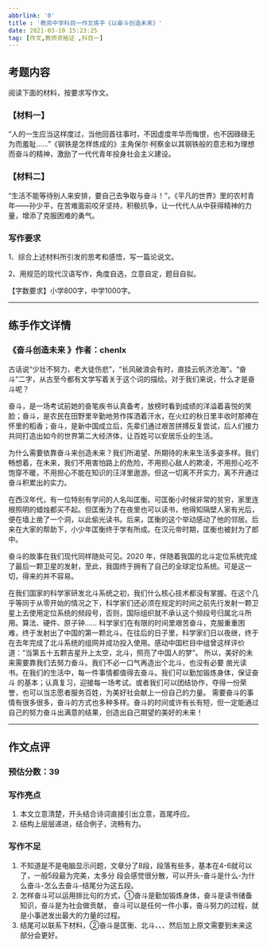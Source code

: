 ```yaml
---
abbrlink: '0'
title : '教资中学科目一作文练手《以奋斗创造未来》'
date: 2021-03-10 15:23:25
tag: [作文,教师资格证 ,科目一]
---
```


## 考题内容

阅读下面的材料，按要求写作文。

### 【材料一】

“人的一生应当这样度过，当他回首往事时，不因虚度年华而悔恨，也不因碌碌无为而羞耻......”《钢铁是怎样炼成的》主角保尔·柯察金以其钢铁般的意志和为理想而奋斗的精神，激励了一代代青年投身社会主义建设。

### 【材料二】

“生活不能等待别人来安排，要自己去争取与奋斗！”，《平凡的世界》里的农村青年——孙少平，在苦难面前咬牙坚持，积极抗争，让一代代人从中获得精神的力量，增添了克服困难的勇气。

### 写作要求

1、综合上述材料所引发的思考和感悟，写一篇论说文。

2、用规范的现代汉语写作，角度自选，立意自定，题目自拟。

【字数要求】小学800字，中学1000字。

------



## 练手作文详情

### 《奋斗创造未来 》作者：chenlx

古话说“少壮不努力，老大徒伤悲”，“长风破浪会有时，直挂云帆济沧海”。“奋斗”二字，从古至今都有文学写着关于这个词的描绘。对于我们来说，什么才是奋斗呢？ 

奋斗，是一场考试前她的奋笔疾书认真备考，放榜时看到成绩的洋溢着喜悦的笑脸；奋斗，是农民在田野里辛勤地劳作挥洒着汗水，在火红的秋日里丰收时那捧在怀里的稻香；奋斗，是新中国成立后，先辈们通过艰苦拼搏反复尝试，后人们接力共同打造出如今的世界第二大经济体，让百姓可以安居乐业的生活。 

为什么需要依靠奋斗来创造未来？我们所渴望、所期待的未来生活多姿多样。我们畅想着，在未来，我们不用害怕路上的危险，不用担心敌人的欺凌，不用担心吃不饱穿不暖，不用担心不能在知识的汪洋里遨游。但这一切离不开实力，离不开通过奋斗积累出的实力。

在西汉年代，有一位特别有学问的人名叫匡衡。可匡衡小时候非常的贫穷，家里连根照明的蜡烛都买不起。但匡衡为了在夜里也可以读书，他得知隔壁人家有光后，便在墙上凿了一个洞，以此偷光读书。后来，匡衡的这个举动感动了他的邻居。后来在大家的帮助下，小少年匡衡终于学有所成。在汉元帝时期，匡衡也被封为了郎中。 

奋斗的故事在我们现代同样随处可见。2020 年，伴随着我国的北斗定位系统完成了最后一颗卫星的发射，至此，我国终于拥有了自己的全球定位系统。可是这一切，得来的并不容易。

在我们国家的科学家研发北斗系统之初，我们什么核心技术都没有掌握。在这个几乎等同于从零开始的情况之下，科学家们还必须在规定的时间之前先行发射一颗卫星上去使用定位系统的频段号，否则，国际组织就不承认这个频段号归属北斗所用。算法、硬件、原子钟…… 科学家们在有限的时间里艰苦奋斗，克服重重困难，终于发射出了中国的第一颗北斗。在往后的日子里，科学家们日以夜继，终于在去年完成了北斗系统的组网并成功投入使用。感动中国栏目中组曾这样评价道：“当第五十五颗吉星升上太空，北斗，照亮了中国人的梦”。 所以，美好的未来需要靠我们去努力奋斗。我们不必一口气再造出个北斗，也没有必要 凿光读书。在我们的生活中，每一件事情都值得去奋斗。我们可以勤加锻炼身体，保证奋斗 的基本；认真复习，迎接每一场考试。或者我们可以团结协作，夺得一份荣誉，也可以当志愿者服务百姓，为美好社会献上一份自己的力量。 需要奋斗的事情有很多很多，奋斗的方式也多种多样。奋斗的时间或许有长有短，但一定能通过自己的努力奋斗出满意的结果，创造出自己期望的美好的未来！

------



## 作文点评

### 预估分数：**39** 

### 写作亮点

1. 本文立意清楚，开头结合诗词直接引出立意，首尾呼应。
2. 结构上层层递进，结合例子，流畅有力。

###  写作不足

1. 不知道是不是电脑显示问题，文章分了8段，段落有些多，基本在4-6就可以了，一般5段最为完美，太多分 段会感觉很分散，可以开头-奋斗是什么-为什么奋斗-怎么去奋斗-结尾分为这五段。
2. 怎样奋斗可以运用排比句的方式，①奋斗是勤加锻炼身体，奋斗是读书储备知识，奋斗是为社会做贡献， 奋斗可以是任何一件小事，奋斗努力的过程，就是小事迸发出最大的力量的过程。
3. 结尾可以联系下材料，②奋斗是匡衡、北斗、、、然后加上原文需要到未来这部分会更好。
